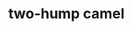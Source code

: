 ---
layout: animals&nature
title: two-hump camel
emoji: two_hump_camel
permalink: 🐫.html
image: assets/img/3moji/two_hump_camel.png
---